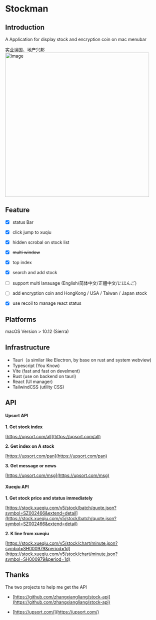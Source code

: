 # Stockman



## Introduction

A Application for display stock and encryption coin on mac menubar

实业误国、地产兴邦
<img width="460" alt="image" src="https://user-images.githubusercontent.com/9017743/165908002-38efe9f6-8ba8-48f7-9abe-7fa0a11e8576.png">

## Feature
- [x]  status Bar
- [x]  click jump to xuqiu
- [x]  hidden scrobal on stock list
- [x]  ~~multi window~~
- [x]  top index
- [x]  search and add stock
- [ ]  support multi lanauage (English/简体中文/正體中文/にほんご)
- [ ]  add encryption coin and HongKong / USA / Taiwan / Japan stock
- [x]  use recoil to manage react status



## Platforms
macOS Version > 10.12 (Sierra)



## Infrastructure

- Tauri（a similar like Electron, by base on rust and system webview)
- Typescript (You Know)
- Vite (fast and fast on develment)
- Rust (use on backend on tauri)
- React (UI manager)
- TailwindCSS (utility CSS)




## API

####  Upsort API

**1. Get stock index**

[https://upsort.com/all](https://upsort.com/all)

**2. Get index on A stock**

[https://upsort.com/pan](https://upsort.com/pan)

**3. Get message or news**

[https://upsort.com/msg](https://upsort.com/msg)



#### Xueqiu API

**1. Get stock price and status immediately**

[https://stock.xueqiu.com/v5/stock/batch/quote.json?symbol=SZ002466&extend=detail](https://stock.xueqiu.com/v5/stock/batch/quote.json?symbol=SZ002466&extend=detail)


**2. K line from xueqiu**

[https://stock.xueqiu.com/v5/stock/chart/minute.json?symbol=SH000979&period=1d](https://stock.xueqiu.com/v5/stock/chart/minute.json?symbol=SH000979&period=1d)



## Thanks

 The two projects to help me get the API

- [https://github.com/zhangxiangliang/stock-api](https://github.com/zhangxiangliang/stock-api)

- [https://upsort.com/](https://upsort.com/)
